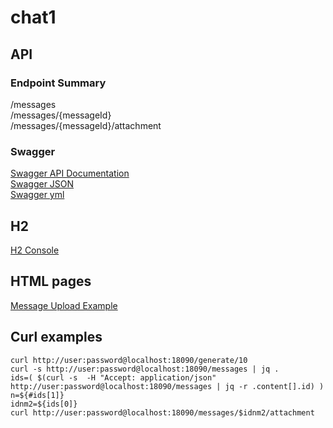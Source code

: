 # chat1

## API

### Endpoint Summary

/messages  
/messages/{messageId}  
/messages/{messageId}/attachment  

### Swagger
[Swagger API Documentation](http://localhost:18090/swagger-ui.html)  
[Swagger JSON](http://localhost:18090/v2/api-docs)  
[Swagger yml](http://localhost:18090//swagger.yml)

## H2
[H2 Console](http://localhost:18090/h2_console/)

## HTML pages
[Message Upload Example](http://localhost:18090/develop/index.html)

## Curl examples
```
curl http://user:password@localhost:18090/generate/10
curl -s http://user:password@localhost:18090/messages | jq .
ids=( $(curl -s  -H "Accept: application/json" http://user:password@localhost:18090/messages | jq -r .content[].id) )
n=${#ids[1]}
idnm2=${ids[0]}
curl http://user:password@localhost:18090/messages/$idnm2/attachment
```